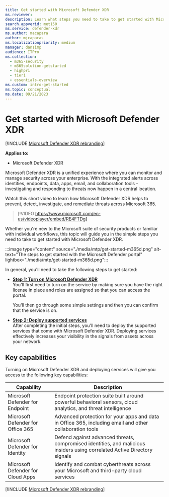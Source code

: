 ```yaml
---
title: Get started with Microsoft Defender XDR
ms.reviewer: 
description: Learn what steps you need to take to get started with Microsoft Defender XDR
search.appverid: met150
ms.service: defender-xdr
ms.author: macapara
author: mjcaparas
ms.localizationpriority: medium
manager: dansimp
audience: ITPro
ms.collection: 
  - m365-security
  - m365solution-getstarted
  - highpri
  - tier1
  - essentials-overview
ms.custom: intro-get-started
ms.topic: conceptual
ms.date: 09/21/2023
---
```


# Get started with Microsoft Defender XDR

[!INCLUDE [Microsoft Defender XDR rebranding](../includes/microsoft-defender.md)]

**Applies to:**
- Microsoft Defender XDR

Microsoft Defender XDR is a unified experience where you can monitor and manage security across your enterprise. With the integrated alerts across identities, endpoints, data, apps, email, and collaboration tools - investigating and responding to threats now happen in a central location. 

Watch this short video to learn how Microsoft Defender XDR helps to prevent, detect, investigate, and remediate threats across Microsoft 365.  
> [!VIDEO https://www.microsoft.com/en-us/videoplayer/embed/RE4FTDg]

Whether you're new to the Microsoft suite of security products or familiar with individual workflows, this topic will guide you in the simple steps you need to take to get started with Microsoft Defender XDR.

:::image type="content" source="./media/mtp/get-started-m365d.png" alt-text="The steps to get started with the Microsoft Defender portal" lightbox="./media/mtp/get-started-m365d.png":::

In general, you'll need to take the following steps to get started:

- **[Step 1: Turn on Microsoft Defender XDR](m365d-enable.md)** <br>
    You'll first need to turn on the service by making sure you have the right license in place and roles are assigned so that you can access the portal. 

    You'll then go through some simple settings and then you can confirm that the service is on.

- **[Step 2: Deploy supported services](deploy-supported-services.md)** <br>
    After completing the initial steps, you'll need to deploy the supported services that come with Microsoft Defender XDR. Deploying services effectively increases your visibility in the signals from assets across your network.


## Key capabilities

Turning on Microsoft Defender XDR and deploying services will give you access to the following key capabilities:


| Capability | Description |
| ------ | ------ |
| Microsoft Defender for Endpoint | Endpoint protection suite built around powerful behavioral sensors, cloud analytics, and threat intelligence |
|Microsoft Defender for Office 365 | Advanced protection for your apps and data in Office 365, including email and other collaboration tools |
| Microsoft Defender for Identity | Defend against advanced threats, compromised identities, and malicious insiders using correlated Active Directory signals |
| Microsoft Defender for Cloud Apps | Identify and combat cyberthreats across your Microsoft and third-party cloud services |
[!INCLUDE [Microsoft Defender XDR rebranding](../includes/defender-m3d-techcommunity.md)]
